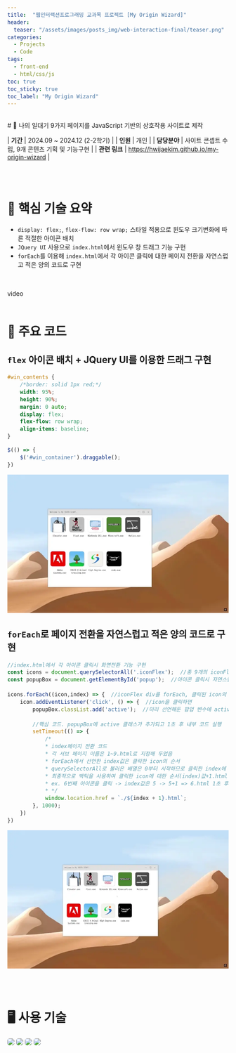 ```yaml
---
title:  "웹인터랙션프로그래밍 교과목 프로젝트 [My Origin Wizard]"
header:
  teaser: "/assets/images/posts_img/web-interaction-final/teaser.png"
categories:
  - Projects
  - Code
tags:
  - front-end
  - html/css/js
toc: true
toc_sticky: true
toc_label: "My Origin Wizard"
---
```

<style>
  .ico {
    border-radius: 5px;
    height: 30px;
    margin-bottom: 5px;
  }
</style>
<br>
# 📝 나의 일대기 9가지 페이지를 JavaScript 기반의 상호작용 사이트로 제작

| **기간**    | 2024.09 ~ 2024.12 (2-2학기)                                                                                     |
| **인원**    | 개인                                                                                         |
| **담당분야**  | 사이트 콘셉트 수립, 9개 콘텐츠 기획 및 기능구현                                    |
| **관련 링크** | <a href="https://hwijaekim.github.io/my-origin-wizard" target="_blank">https://hwijaekim.github.io/my-origin-wizard</a> |

<br><br>


# 🔑 핵심 기술 요약
- `display: flex;`, `flex-flow: row wrap;` 스타일 적용으로 윈도우 크기변화에 따른 적절한 아이콘 배치
- `JQuery UI` 사용으로 `index.html`에서 윈도우 창 드래그 기능 구현
- `forEach`를 이용해 `index.html`에서 각 아이콘 클릭에 대한 페이지 전환을 자연스럽고 적은 양의 코드로 구현

<br><br>
video
<br><br>

# 📌 주요 코드
## `flex` 아이콘 배치 + JQuery UI를 이용한 드래그 구현
```css
#win_contents {
    /*border: solid 1px red;*/
    width: 95%;
    height: 90%;
    margin: 0 auto;
    display: flex;
    flex-flow: row wrap;
    align-items: baseline;
}
```
```javascript
$(() => {
    $('#win_container').draggable();
})
```
![2-1](/assets/images/posts_img/web-interaction-final/2-1.webp)

## `forEach`로 페이지 전환을 자연스럽고 적은 양의 코드로 구현
```javascript
//index.html에서 각 아이콘 클릭시 화면전환 기능 구현
const icons = document.querySelectorAll('.iconFlex');  //총 9개의 iconFlex 클래스를 querySelectorAll 배열로 변수 지정
const popupBox = document.getElementById('popup');  //아이콘 클릭시 자연스럽게 전환될 수 있도록 popup id 변수 지정

icons.forEach((icon,index) => {  //iconFlex div를 forEach, 클릭된 icon의 순서를 알기 위해 index를 추가로 선언
    icon.addEventListener('click', () => {  //icon을 클릭하면
        popupBox.classList.add('active');  //미리 선언해둔 팝업 변수에 active클래스를 추가하여 keyframe애니메이션 재생

        //핵심 코드. popupBox에 active 클래스가 추가되고 1초 후 내부 코드 실행
        setTimeout(() => {
            /*
            * index페이지 전환 코드
            * 각 서브 페이지 이름은 1~9.html로 지정해 두었음
            * forEach에서 선언한 index값은 클릭한 icon의 순서
            * querySelectorAll로 불러온 배열은 0부터 시작하므로 클릭한 index에 1을 더함
            * 최종적으로 백틱을 사용하여 클릭한 icon에 대한 순서(index)값+1.html 파일을 1초 후 열도록 프로그래밍
            * ex. 6번째 아이콘을 클릭 -> index값은 5 -> 5+1 => 6.html 1초 후 전환
            * */
            window.location.href = `./${index + 1}.html`;
        }, 1000);
    })
})
```
![2-2](/assets/images/posts_img/web-interaction-final/2-2.webp)

<br><br>

# 🖥️ 사용 기술
<img class="ico" src="https://img.shields.io/badge/HTML5-E34F26?style=for-the-badge&logo=html5&logoColor=white">
<img class="ico" src="https://img.shields.io/badge/CSS3-1572B6?style=for-the-badge&logo=css3&logoColor=white">
<img class="ico" src="https://img.shields.io/badge/JavaScript-F7DF1E?style=for-the-badge&logo=JavaScript&logoColor=white">
<img class="ico" src="https://img.shields.io/badge/GitHub-100000?style=for-the-badge&logo=github&logoColor=white">

<br><br>
